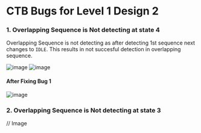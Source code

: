 # CTB Bugs for Level 1 Design 2

### 1. Overlapping Sequence is Not detecting at state 4
Overlapping Sequence is not detecting as after detecting 1st sequence next changes to `IDLE`. This results in not succesful detection in overlapping sequence.

![image](https://user-images.githubusercontent.com/92450677/181771627-32e1412f-1e37-4437-8acc-c471a998c9db.png)
![image](https://user-images.githubusercontent.com/92450677/181771796-cfb0c820-fb1a-4cca-b1a8-572e0a4ec61b.png)

#### After Fixing Bug 1

![image](https://user-images.githubusercontent.com/92450677/181775188-b50d679b-eddb-4459-a1ad-9c160be99e63.png)

### 2. Overlapping Sequence is Not detecting at state 3

// Image